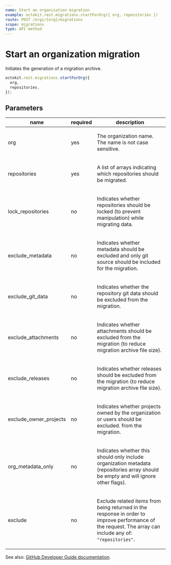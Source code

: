 ```yaml
---
name: Start an organization migration
example: octokit.rest.migrations.startForOrg({ org, repositories })
route: POST /orgs/{org}/migrations
scope: migrations
type: API method
---
```


# Start an organization migration

Initiates the generation of a migration archive.

```js
octokit.rest.migrations.startForOrg({
  org,
  repositories,
});
```

## Parameters

<table>
  <thead>
    <tr>
      <th>name</th>
      <th>required</th>
      <th>description</th>
    </tr>
  </thead>
  <tbody>
    <tr><td>org</td><td>yes</td><td>

The organization name. The name is not case sensitive.

</td></tr>
<tr><td>repositories</td><td>yes</td><td>

A list of arrays indicating which repositories should be migrated.

</td></tr>
<tr><td>lock_repositories</td><td>no</td><td>

Indicates whether repositories should be locked (to prevent manipulation) while migrating data.

</td></tr>
<tr><td>exclude_metadata</td><td>no</td><td>

Indicates whether metadata should be excluded and only git source should be included for the migration.

</td></tr>
<tr><td>exclude_git_data</td><td>no</td><td>

Indicates whether the repository git data should be excluded from the migration.

</td></tr>
<tr><td>exclude_attachments</td><td>no</td><td>

Indicates whether attachments should be excluded from the migration (to reduce migration archive file size).

</td></tr>
<tr><td>exclude_releases</td><td>no</td><td>

Indicates whether releases should be excluded from the migration (to reduce migration archive file size).

</td></tr>
<tr><td>exclude_owner_projects</td><td>no</td><td>

Indicates whether projects owned by the organization or users should be excluded. from the migration.

</td></tr>
<tr><td>org_metadata_only</td><td>no</td><td>

Indicates whether this should only include organization metadata (repositories array should be empty and will ignore other flags).

</td></tr>
<tr><td>exclude</td><td>no</td><td>

Exclude related items from being returned in the response in order to improve performance of the request. The array can include any of: `"repositories"`.

</td></tr>
  </tbody>
</table>

See also: [GitHub Developer Guide documentation](https://docs.github.com/rest/migrations/orgs#start-an-organization-migration).
